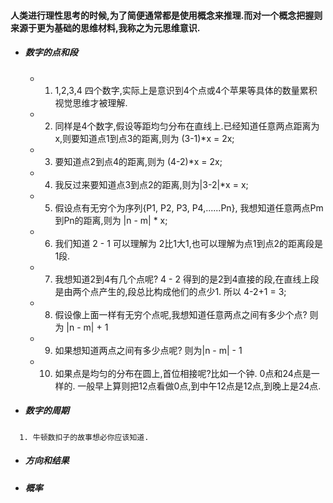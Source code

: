 
#### 人类进行理性思考的时候,为了简便通常都是使用概念来推理.而对一个概念把握则来源于更为基础的思维材料,我称之为元思维意识.

 - ##### 数字的点和段

    - 1. 1,2,3,4 四个数字,实际上是意识到4个点或4个苹果等具体的数量累积视觉思维才被理解.
    - 2. 同样是4个数字,假设等距均匀分布在直线上.已经知道任意两点距离为x,则要知道点1到点3的距离,则为 (3-1)*x = 2x;
    - 3. 要知道点2到点4的距离,则为 (4-2)*x = 2x;
    - 4. 我反过来要知道点3到点2的距离,则为|3-2|*x = x;
    - 5. 假设点有无穷个为序列{P1, P2, P3, P4,......Pn}, 我想知道任意两点Pm到Pn的距离,则为 |n - m| * x;
    - 6. 我们知道 2 - 1 可以理解为 2比1大1,也可以理解为点1到点2的距离段是1段.
    - 7. 我想知道2到4有几个点呢? 4 - 2 得到的是2到4直接的段,在直线上段是由两个点产生的,段总比构成他们的点少1. 所以 4-2+1 = 3;
    - 8. 假设像上面一样有无穷个点呢,我想知道任意两点之间有多少个点? 则为 |n - m| + 1
    - 9. 如果想知道两点之间有多少点呢? 则为|n - m| - 1
    - 10. 如果点是均匀的分布在圆上,首位相接呢?比如一个钟. 0点和24点是一样的. 一般早上算则把12点看做0点,到中午12点是12点,到晚上是24点.

 - ##### 数字的周期
 ```
   1. 牛顿数扣子的故事想必你应该知道.
 ```
 
 - ##### 方向和结果

 - ##### 概率
